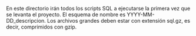 En este directorio irán todos los scripts SQL a ejecutarse la primera vez que se levanta el proyecto. El esquema de nombre es YYYY-MM-DD_descripcion.
Los archivos grandes deben estar con extensión sql.gz, es decir, comprimidos con gzip.
